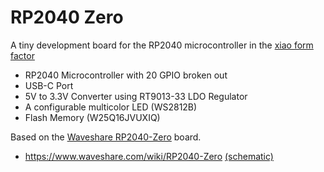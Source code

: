 # RP2040 Zero

A tiny development board for the RP2040 microcontroller in the [xiao form factor](https://files.seeedstudio.com/wiki/XIAO/Seeed-Studio-XIAO-Series-SOM-Datasheet.pdf)

- RP2040 Microcontroller with 20 GPIO broken out
- USB-C Port
- 5V to 3.3V Converter using RT9013-33 LDO Regulator
- A configurable multicolor LED (WS2812B)
- Flash Memory (W25Q16JVUXIQ)

Based on the [Waveshare RP2040-Zero](https://www.waveshare.com/wiki/RP2040-Zero) board.

- https://www.waveshare.com/wiki/RP2040-Zero [(schematic)](https://files.waveshare.com/upload/4/4c/RP2040_Zero.pdf)

